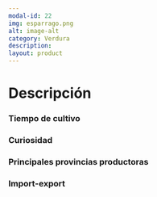 ```yaml
---
modal-id: 22
img: esparrago.png
alt: image-alt
category: Verdura
description:
layout: product
---
```


# Descripción

### Tiempo de cultivo

### Curiosidad

### Principales provincias productoras
<div class="chart"></div>

### Import-export
